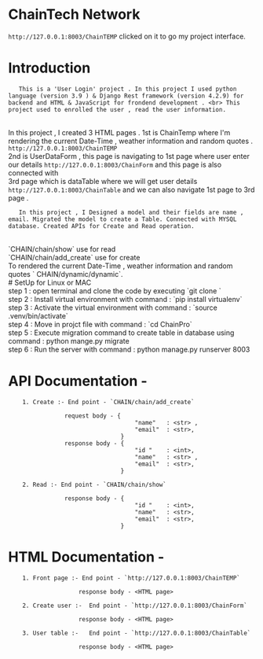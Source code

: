 # ChainTech Network
`http://127.0.0.1:8003/ChainTEMP`  clicked on it to go my project interface.

# Introduction <br>
       This is a 'User Login' project . In this project I used python language (version 3.9 ) & Django Rest framework (version 4.2.9) for backend and HTML & JavaScript for frondend development . <br> This project used to enrolled the user , read the user information. 
<br> In this project , I created 3 HTML pages . 1st is ChainTemp where I'm rendering the current Date-Time , weather information and random quotes . `http://127.0.0.1:8003/ChainTEMP` <br> 2nd is UserDataForm , this page is navigating to 1st page where user enter our details  `http://127.0.0.1:8003/ChainForm` and this page is also connected with <br> 3rd page which is dataTable where we will get user details `http://127.0.0.1:8003/ChainTable`  and we can also navigate 1st page to 3rd page . <br>

       In this project , I Designed a model and their fields are name , email. Migrated the model to create a Table. Connected with MYSQL database. Created APIs for Create and Read operation. 
 <br>
`CHAIN/chain/show` use for read <br> `CHAIN/chain/add_create` use for create <br>
To rendered the current Date-Time , weather information and random quotes ` CHAIN/dynamic/dynamic`.

<br>
# SetUp for Linux or MAC <br>
step 1 : open terminal and clone the code by executing `git clone <https://github.com/Srishti-bansal1/Registration.git>`
<br>
step 2 : Install virtual environment  with command : `pip install virtualenv`
<br>
step 3 : Activate the virtual environment with command : `source  .venv/bin/activate`
<br>
step 4 : Move in projct file with command : `cd ChainPro`
<br>
step 5 : Execute migration command to create table in database using command : python mange.py migrate
<br>
step 6 : Run the server with command : python manage.py runserver 8003
<br> 

# API Documentation -<br>
        1. Create :- End point - `CHAIN/chain/add_create`

                    request body - {	
                                        "name"   : <str> ,
                                        "email"  : <str>,
                                    }	
                    response body - {	
                                        "id "    : <int>,
                                        "name"   : <str> ,
                                        "email"  : <str>,
                                    }

        2. Read :- End point - `CHAIN/chain/show`
        
                    response body - {	
                                        "id "    : <int>,
                                        "name"   : <str>,
                                        "email"  : <str>,
                                    }

# HTML Documentation - <br>
        1. Front page :- End point - `http://127.0.0.1:8003/ChainTEMP`

                        response body - <HTML page>       

        2. Create user :-  End point - `http://127.0.0.1:8003/ChainForm`  

                        response body - <HTML page>

        3. User table :-   End point - `http://127.0.0.1:8003/ChainTable`

                        response body - <HTML page>
                           	

